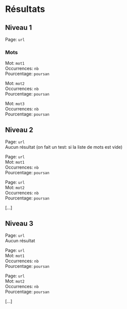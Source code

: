 # Résultats

## Niveau 1

Page: `url`

### Mots

Mot: `mot1`<br>
Occurrences: `nb`<br>
Pourcentage: `poursan`<br>

Mot: `mot2`<br>
Occurrences: `nb`<br>
Pourcentage: `poursan`<br>

Mot: `mot3`<br>
Occurrences: `nb`<br>
Pourcentage: `poursan`<br>

## Niveau 2

Page: `url`<br>
Aucun résultat (on fait un test: si la liste de mots est vide)

Page: `url`<br>
Mot: `mot1`<br>
Occurrences: `nb`<br>
Pourcentage: `poursan`<br>

Page: `url`<br>
Mot: `mot2`<br>
Occurrences: `nb`<br>
Pourcentage: `poursan`<br>

[...]

## Niveau 3

Page: `url`<br>
Aucun résultat

Page: `url`<br>
Mot: `mot1`<br>
Occurrences: `nb`<br>
Pourcentage: `poursan`<br>

Page: `url`<br>
Mot: `mot2`<br>
Occurrences: `nb`<br>
Pourcentage: `poursan`<br>

[...]
